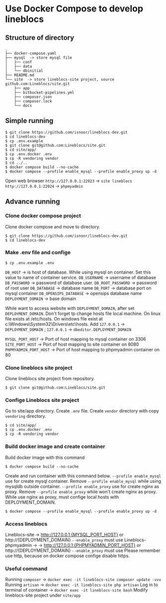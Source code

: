 # Use Docker Compose to develop lineblocs

## Structure of directory
```shell
.
├── docker-compose.yaml
├── mysql  -> store mysql file
│   ├── conf
│   ├── data
│   └── dbinitial
├── README.md
└── site  -> store lineblocs-site project, source github.com:Lineblocs/site.git
    ├── app
    ├── bitbucket-pipelines.yml
    ├── composer.json
    ├── composer.lock
    └── docs

```

## Simple running
```shell
$ git clone https://github.com/isnoor/lineblocs-dev.git
$ cd lineblocs-dev
$ cp .env.example
$ git clone git@github.com:Lineblocs/site.git
$ cd site/app/
$ cp .env.docker .env
$ cp -R vendoring vendor
$ cd ../..
$ docker compose build --no-cache
$ docker compose --profile enable_mysql --profile enable_proxy up -d
```
 Open web browser 
`http://127.0.0.1:22023`   -> `site lineblocs`
`http://127.0.0.1:22024`   -> `phpmyadmin`


## Advance running

### Clone docker compose project
Clone docker compose and move to directory.
```shell
$ git clone https://github.com/isnoor/lineblocs-dev.git
$ cd lineblocs-dev
```

### Make .env file and confige
```shell
$ cp .env.example .env
```

`DB_HOST` -> is host of database. While using mysql on container. Set this value to name of container service.
`DB_USERNAME` -> username of database
`DB_PASSWORD` -> password of database user.
`DB_ROOT_PASSWORD` -> password of root user
`DB_DATABASE` -> database name
`DB_PORT` -> database port on mysql container
`DB_OPENSIPS_DATABASE` -> opensips database name
`DEPLOYMENT_DOMAIN` -> base domain 

While want to access website with `DEPLOYMENT_DOMAIN`, after set `DEPLOYMENT_DOMAIN`. Don't forget tp change hosts file local machine. On linux file exists at /etc/hosts. On windows file exist at c:\Windows\System32\Drivers\etc\hosts. Add `127.0.0.1` -> `DEPLOYMENT_DOMAIN`  ;  `127.0.0.1` -> `dbeditor.DEPLOYMENT_DOMAIN`

`MYSQL_PORT_HOST` -> Port of host mapping to mysql container on 3306
`SITE_PORT_HOST` -> Port of host mapping to site container on 8080
`PHPMYADMIN_PORT_HOST` -> Port of host mapping to phpmyadmin container on 80

### Clone lineblocs site project
Clone  lineblocs site project from repository.
```shell
$ git clone git@github.com:Lineblocs/site.git
```

### Confige Lineblocs site project
Go to site/app directory. Create `.env` file. Create `vendor` directory with copy `vendoring` directory.

```shell
$ cd site/app/
$ cp .env.docker .env
$ cp -R vendoring vendor
```

### Build docker image and create container
Build docker image with this command
```shell
$ docker compose build --no-cache
```

Create and run container with this command below. 
`--profile enable_mysql` use for create mysql container. Remove `--profile enable_mysql` while using mysqldb outside container. 
`--profile enable_proxy` use for create nginx as proxy. Remove `--profile enable_proxy` while won't create nginx as proxy. While use nginx as proxy, must confige local hosts with DEPLOYMENT_DOMAIN. 

```shell
$ docker compose --profile enable_mysql --profile enable_proxy up -d
```

### Access lineblocs
Lineblocs-site -> http://127.0.0.1:{MYSQL_PORT_HOST} or http://{DEPLOYMENT_DOMAIN} `--enable_proxy` must use
Lineblocs-phpmyadmin -> -> http://127.0.0.1:{PHPMYADMIN_PORT_HOST} or http://{DEPLOYMENT_DOMAIN} `--enable_proxy` must use
Please remember use http, because on docker compose confige disable https.

### Useful command
Running `composer`  -> `docker exec -it lineblocs-site composer update -vvv`
Running `artisan` -> `docker exec -it lineblocs-site php artisan`
Log in to terminal of container  -> `docker exec -it lineblocs-site bash`
Modify lineblocs-site project under `site/app`


